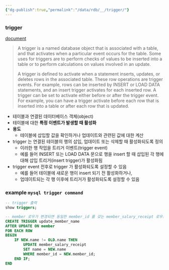 ```yaml
---
{"dg-publish":true,"permalink":"/data/rdb/__/trigger/"}
---
```



### trigger
[document](https://dev.mysql.com/doc/refman/8.0/en/triggers.html)
> A trigger is a named database object that is associated with a table, and that activates when a particular event occurs for the table. Some uses for triggers are to perform checks of values to be inserted into a table or to perform calculations on values involved in an update.
> 
> A trigger is defined to activate when a statement inserts, updates, or deletes rows in the associated table. These row operations are trigger events. For example, rows can be inserted by INSERT or LOAD DATA statements, and an insert trigger activates for each inserted row. A trigger can be set to activate either before or after the trigger event. For example, you can have a trigger activate before each row that is inserted into a table or after each row that is updated.

- 테이블과 연결된 데이터베이스 객체(object)
- 테이블에 대한 **특정 이벤트가 발생할 때 활성화**
- **용도**
	- 테이블에 삽입할 값을 확인하거나 업데이트와 관련된 값에 대한 계산
- trigger 는 연결된 테이블의 행의 삽입, 업데이트 또는 삭제할 때 활성화되도록 정의
	- 이러한 행 작업을 트리거 이벤트(trigger event)
	- 예를 들어 INSERT 또는 LOAD DATA 문으로 행을 insert 할 때 삽입된 각 행에 대해 삽입 트리거(insert trigger)가 활성화됨
- trigger event 전후로 trigger 가 활성화되도록 설정할 수 있음
	- 예를 들어 테이블에 새로운 행이 insert 되기 전 활성화하거나,
	- 업데이트되는 각 행 이후에 트리거가 활성화되도록 설정할 수 있음

### example `mysql trigger command`
```sql
-- trigger 출력
show triggers;

-- member 로우가 변경되면 동일한 member_id 를 갖는 member_salary_receipt 로우도 변경하는 trigger query
CREATE TRIGGER update_member_name
AFTER UPDATE ON member
FOR EACH ROW
BEGIN
    IF NEW.name != OLD.name THEN
        UPDATE member_salary_receipt
        SET name = NEW.name
        WHERE member_id = NEW.member_id;
    END IF;
END
```